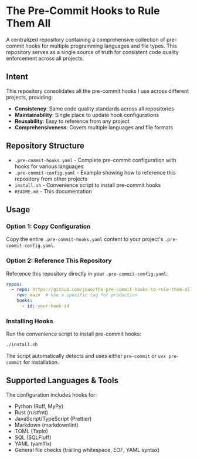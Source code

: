 # The Pre-Commit Hooks to Rule Them All

A centralized repository containing a comprehensive collection of pre-commit hooks for multiple programming languages and file types. This repository serves as a single source of truth for consistent code quality enforcement across all projects.

## Intent

This repository consolidates all the pre-commit hooks I use across different projects, providing:

- **Consistency**: Same code quality standards across all repositories
- **Maintainability**: Single place to update hook configurations
- **Reusability**: Easy to reference from any project
- **Comprehensiveness**: Covers multiple languages and file formats

## Repository Structure

- `.pre-commit-hooks.yaml` - Complete pre-commit configuration with hooks for various languages
- `.pre-commit-config.yaml` - Example showing how to reference this repository from other projects
- `install.sh` - Convenience script to install pre-commit hooks
- `README.md` - This documentation

## Usage

### Option 1: Copy Configuration

Copy the entire `.pre-commit-hooks.yaml` content to your project's `.pre-commit-config.yaml`.

### Option 2: Reference This Repository

Reference this repository directly in your `.pre-commit-config.yaml`:

```yaml
repos:
  - repo: https://github.com/joao/the-pre-commit-hooks-to-rule-them-all
    rev: main  # Use a specific tag for production
    hooks:
      - id: your-hook-id
```

### Installing Hooks

Run the convenience script to install pre-commit hooks:

```bash
./install.sh
```

The script automatically detects and uses either `pre-commit` or `uvx pre-commit` for installation.

## Supported Languages & Tools

The configuration includes hooks for:

- Python (Ruff, MyPy)
- Rust (rustfmt)
- JavaScript/TypeScript (Prettier)
- Markdown (markdownlint)
- TOML (Taplo)
- SQL (SQLFluff)
- YAML (yamlfix)
- General file checks (trailing whitespace, EOF, YAML syntax)
